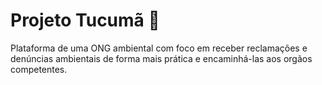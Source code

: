 # Projeto Tucumã :deciduous_tree:
Plataforma de uma ONG ambiental com foco em receber reclamações e denúncias ambientais de forma mais prática e encaminhá-las aos orgãos competentes.
